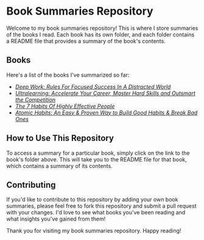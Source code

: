 # Book Summaries Repository

Welcome to my book summaries repository! This is where I store summaries of the books I read. Each book has its own folder, and each folder contains a README file that provides a summary of the book's contents.

## Books

Here's a list of the books I've summarized so far:

- [*Deep Work: Rules For Focused Success In A Distracted World*](./deep-work/readme.md)
- [*Ultralearning: Accelerate Your Career, Master Hard Skills and Outsmart the Competition*](./ultralearning/readme.md)
- [*The 7 Habits Of Highly Effective People*](./seven-habits/readme.md)
- [*Atomic Habits: An Easy & Proven Way to Build Good Habits & Break Bad Ones*](./atomic-habits/readme.md)

## How to Use This Repository

To access a summary for a particular book, simply click on the link to the book's folder above. This will take you to the README file for that book, which contains a summary of its contents.

## Contributing

If you'd like to contribute to this repository by adding your own book summaries, please feel free to fork this repository and submit a pull request with your changes. I'd love to see what books you've been reading and what insights you've gained from them!

Thank you for visiting my book summaries repository. Happy reading!
